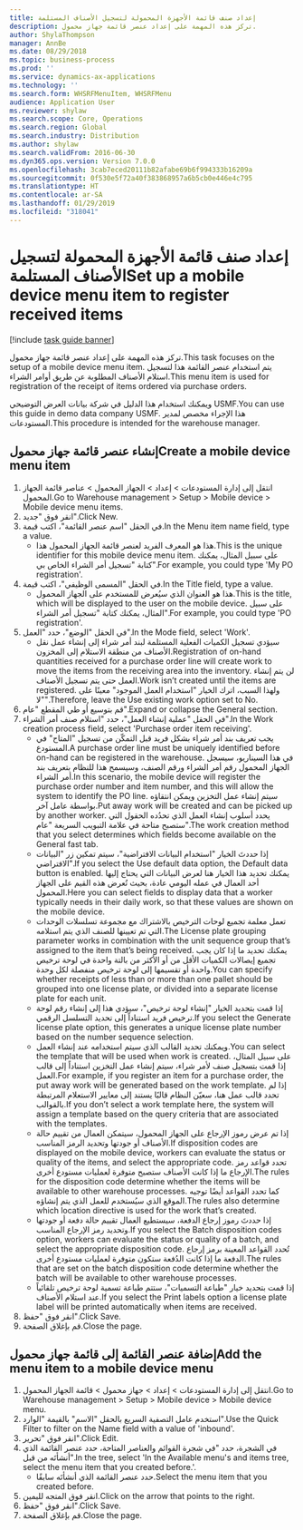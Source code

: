 ```yaml
---
title: إعداد صنف قائمة الأجهزة المحمولة لتسجيل الأصناف المستلمة
description: تركز هذه المهمة على إعداد عنصر قائمة جهاز محمول.
author: ShylaThompson
manager: AnnBe
ms.date: 08/29/2018
ms.topic: business-process
ms.prod: ''
ms.service: dynamics-ax-applications
ms.technology: ''
ms.search.form: WHSRFMenuItem, WHSRFMenu
audience: Application User
ms.reviewer: shylaw
ms.search.scope: Core, Operations
ms.search.region: Global
ms.search.industry: Distribution
ms.author: shylaw
ms.search.validFrom: 2016-06-30
ms.dyn365.ops.version: Version 7.0.0
ms.openlocfilehash: 3cab7eced20111b82afabe69b6f994333b16209a
ms.sourcegitcommit: 0f530e5f72a40f383868957a6b5cb0e446e4c795
ms.translationtype: HT
ms.contentlocale: ar-SA
ms.lasthandoff: 01/29/2019
ms.locfileid: "318041"
---
```

# <a name="set-up-a-mobile-device-menu-item-to-register-received-items"></a><span data-ttu-id="a9f2b-103">إعداد صنف قائمة الأجهزة المحمولة لتسجيل الأصناف المستلمة</span><span class="sxs-lookup"><span data-stu-id="a9f2b-103">Set up a mobile device menu item to register received items</span></span>

[!include [task guide banner](../../includes/task-guide-banner.md)]

<span data-ttu-id="a9f2b-104">تركز هذه المهمة على إعداد عنصر قائمة جهاز محمول.</span><span class="sxs-lookup"><span data-stu-id="a9f2b-104">This task focuses on the setup of a mobile device menu item.</span></span> <span data-ttu-id="a9f2b-105">يتم استخدام عنصر القائمة هذا لتسجيل استلام الأصناف المطلوبة عن طريق أوامر الشراء.</span><span class="sxs-lookup"><span data-stu-id="a9f2b-105">This menu item is used for registration of the receipt of items ordered via purchase orders.</span></span> 

<span data-ttu-id="a9f2b-106">ويمكنك استخدام هذا الدليل في شركة بيانات العرض التوضيحي USMF.</span><span class="sxs-lookup"><span data-stu-id="a9f2b-106">You can use this guide in demo data company USMF.</span></span> <span data-ttu-id="a9f2b-107">هذا الإجراء مخصص لمدير المستودعات.</span><span class="sxs-lookup"><span data-stu-id="a9f2b-107">This procedure is intended for the warehouse manager.</span></span>


## <a name="create-a-mobile-device-menu-item"></a><span data-ttu-id="a9f2b-108">إنشاء عنصر قائمة جهاز محمول</span><span class="sxs-lookup"><span data-stu-id="a9f2b-108">Create a mobile device menu item</span></span>
1. <span data-ttu-id="a9f2b-109">انتقل إلى إدارة المستودعات > إعداد > الجهاز المحمول > عناصر قائمة الجهاز المحمول.</span><span class="sxs-lookup"><span data-stu-id="a9f2b-109">Go to Warehouse management > Setup > Mobile device > Mobile device menu items.</span></span>
2. <span data-ttu-id="a9f2b-110">انقر فوق "جديد".</span><span class="sxs-lookup"><span data-stu-id="a9f2b-110">Click New.</span></span>
3. <span data-ttu-id="a9f2b-111">في الحقل "اسم عنصر القائمة‬"، اكتب قيمة.</span><span class="sxs-lookup"><span data-stu-id="a9f2b-111">In the Menu item name field, type a value.</span></span>
    * <span data-ttu-id="a9f2b-112">هذا هو المعرف الفريد لعنصر قائمة الجهاز المحمول هذا.</span><span class="sxs-lookup"><span data-stu-id="a9f2b-112">This is the unique identifier for this mobile device menu item.</span></span> <span data-ttu-id="a9f2b-113">على سبيل المثال، يمكنك كتابة "تسجيل أمر الشراء الخاص بي".</span><span class="sxs-lookup"><span data-stu-id="a9f2b-113">For example, you could type 'My PO registration'.</span></span>  
4. <span data-ttu-id="a9f2b-114">في الحقل "المسمى الوظيفي"، اكتب قيمة.</span><span class="sxs-lookup"><span data-stu-id="a9f2b-114">In the Title field, type a value.</span></span>
    * <span data-ttu-id="a9f2b-115">هذا هو العنوان الذي سيُعرض للمستخدم على الجهاز المحمول.</span><span class="sxs-lookup"><span data-stu-id="a9f2b-115">This is the title, which will be displayed to the user on the mobile device.</span></span> <span data-ttu-id="a9f2b-116">على سبيل المثال، يمكنك كتابة "تسجيل أمر الشراء".</span><span class="sxs-lookup"><span data-stu-id="a9f2b-116">For example, you could type 'PO registration'.</span></span>  
5. <span data-ttu-id="a9f2b-117">في الحقل "الوضع"، حدد "العمل".</span><span class="sxs-lookup"><span data-stu-id="a9f2b-117">In the Mode field, select 'Work'.</span></span>
    * <span data-ttu-id="a9f2b-118">سيؤدي تسجيل الكميات الفعلية المستلمة لبند أمر شراء إلى إنشاء عمل نقل الأصناف من منطقة الاستلام إلى المخزون.</span><span class="sxs-lookup"><span data-stu-id="a9f2b-118">Registration of on-hand quantities received for a purchase order line will create work to move the items from the receiving area into the inventory.</span></span> <span data-ttu-id="a9f2b-119">لن يتم إنشاء العمل حتى يتم تسجيل الأصناف.</span><span class="sxs-lookup"><span data-stu-id="a9f2b-119">Work isn’t created until the items are registered.</span></span>  <span data-ttu-id="a9f2b-120">ولهذا السبب، اترك الخيار "استخدام العمل الموجود" معينًا على "لا".</span><span class="sxs-lookup"><span data-stu-id="a9f2b-120">Therefore, leave the Use existing work option set to No.</span></span>  
6. <span data-ttu-id="a9f2b-121">قم بتوسيع أو طي المقطع "عام".</span><span class="sxs-lookup"><span data-stu-id="a9f2b-121">Expand or collapse the General section.</span></span>
7. <span data-ttu-id="a9f2b-122">في الحقل "عملية إنشاء العمل"، حدد "استلام صنف أمر الشراء".</span><span class="sxs-lookup"><span data-stu-id="a9f2b-122">In the Work creation process field, select 'Purchase order item receiving'.</span></span>
    * <span data-ttu-id="a9f2b-123">يجب تعريف بند أمر شراء بشكل فريد قبل التمكّن من تسجيل "المتاح" في المستودع.</span><span class="sxs-lookup"><span data-stu-id="a9f2b-123">A purchase order line must be uniquely identified before on-hand can be registered in the warehouse.</span></span> <span data-ttu-id="a9f2b-124">في هذا السيناريو، سيسجل الجهاز المحمول رقم أمر الشراء ورقم الصنف، وسيسمح هذا للنظام بتعريف بند أمر الشراء.</span><span class="sxs-lookup"><span data-stu-id="a9f2b-124">In this scenario, the mobile device will register the purchase order number and item number, and this will allow the system to identify the PO line.</span></span> <span data-ttu-id="a9f2b-125">سيتم إنشاء عمل التخزين ويمكن انتقاؤه بواسطة عامل آخر.</span><span class="sxs-lookup"><span data-stu-id="a9f2b-125">Put away work will be created and can be picked up by another worker.</span></span>    <span data-ttu-id="a9f2b-126">يحدد أسلوب إنشاء العمل الذي تحدُده الحقول التي ستصبح متاحة في علامة التبويب السريعة "عام".</span><span class="sxs-lookup"><span data-stu-id="a9f2b-126">The work creation method that you select determines which fields become available on the General fast tab.</span></span>  
    * <span data-ttu-id="a9f2b-127">إذا حددتَ الخيار "استخدام البيانات الافتراضية"، سيتم تمكين زر "البيانات الافتراضي".</span><span class="sxs-lookup"><span data-stu-id="a9f2b-127">If you select the Use default data option, the Default data button is enabled.</span></span> <span data-ttu-id="a9f2b-128">يمكنك تحديد هذا الخيار هنا لعرض البيانات التي يحتاج إليها أحد العمال في عمله اليومي عادة، بحيث تُعرض هذه القيم على الجهاز المحمول.</span><span class="sxs-lookup"><span data-stu-id="a9f2b-128">Here you can select fields to display data that a worker typically needs in their daily work, so that these values are shown on the mobile device.</span></span>  
    * <span data-ttu-id="a9f2b-129">تعمل معلمة تجميع لوحات الترخيص بالاشتراك مع مجموعة تسلسلات الوحدات التي تم تعيينها للصنف الذي يتم استلامه.</span><span class="sxs-lookup"><span data-stu-id="a9f2b-129">The License plate grouping parameter  works in combination with the unit sequence group that’s assigned to the item that’s being received.</span></span> <span data-ttu-id="a9f2b-130">يمكنك تحديد ما إذا كان يجب تجميع إيصالات الكميات الأقل من أو الأكثر من بالتة واحدة في لوحة ترخيص واحدة أو تقسيمها إلى لوحة ترخيص منفصلة لكل وحدة.</span><span class="sxs-lookup"><span data-stu-id="a9f2b-130">You can specify whether receipts of less than or more than one pallet should be grouped into one license plate, or divided into a separate license plate for each unit.</span></span>  
    * <span data-ttu-id="a9f2b-131">إذا قمت بتحديد الخيار "إنشاء لوحة ترخيص"، سيؤدي هذا إلى إنشاء رقم لوحة ترخيص فريد استناداً إلى تحديد التسلسل الرقمي.</span><span class="sxs-lookup"><span data-stu-id="a9f2b-131">If you select the Generate license plate  option, this generates a unique license plate number based on the number sequence selection.</span></span>   
    * <span data-ttu-id="a9f2b-132">ويمكنك تحديد القالب الذي سيتم استخدامه عند إنشاء العمل.</span><span class="sxs-lookup"><span data-stu-id="a9f2b-132">You can select the template that will be used when work is created.</span></span> <span data-ttu-id="a9f2b-133">على سبيل المثال، إذا قمت بتسجيل صنف لأمر شراء، سيتم إنشاء عمل التخزين استناداً إلى قالب العمل.</span><span class="sxs-lookup"><span data-stu-id="a9f2b-133">For example, if you register an item for a purchase order, the put away work will be generated based on the work template.</span></span> <span data-ttu-id="a9f2b-134">إذا لم تحدد قالب عمل هنا، سعيّن النظام قالبًا يستند إلى معايير الاستعلام المرتبطة بالقوالب.</span><span class="sxs-lookup"><span data-stu-id="a9f2b-134">If you don’t select a work template here, the system will assign a template based on the query criteria that are associated with the templates.</span></span>  
    * <span data-ttu-id="a9f2b-135">إذا تم عرض رموز الإرجاع على الجهاز المحمول، سيتمكن العمال من تقييم حالة الأصناف أو جودتها وتحديد الرمز المناسب.</span><span class="sxs-lookup"><span data-stu-id="a9f2b-135">If disposition codes are displayed on the mobile device, workers can evaluate the status or quality of the items, and select the appropriate code.</span></span> <span data-ttu-id="a9f2b-136">تحدد قواعد رمز الإرجاع ما إذا كانت الأصناف ستصبح متوفرة لعمليات مستودع أخرى.</span><span class="sxs-lookup"><span data-stu-id="a9f2b-136">The rules for  the disposition code determine whether the items will be available to other warehouse processes.</span></span> <span data-ttu-id="a9f2b-137">كما تحدد القواعد أيضًا توجيه الموقع الذي سيُستخدم للعمل الذي يتم إنشاؤه.</span><span class="sxs-lookup"><span data-stu-id="a9f2b-137">The rules also determine which location directive is used for the work that’s created.</span></span>   
    * <span data-ttu-id="a9f2b-138">إذا حددتَ رموز إرجاع الدفعة، سيستطيع العمال تقييم حالة دفعة أو جودتها وتحديد رمز الإرجاع المناسب.</span><span class="sxs-lookup"><span data-stu-id="a9f2b-138">If you select the Batch disposition codes option, workers can evaluate the status or quality of a batch, and select the appropriate disposition code.</span></span>  <span data-ttu-id="a9f2b-139">تُحدد القواعد المعينة برمز إرجاع الدفعة ما إذا كانت الدُفعة ستكون متوفرة لعمليات مستودع أخرى.</span><span class="sxs-lookup"><span data-stu-id="a9f2b-139">The rules that are set on the batch disposition code determine whether the batch will be available to other warehouse processes.</span></span>  
    * <span data-ttu-id="a9f2b-140">إذا قمت بتحديد خيار "طباعة التسميات"، ستتم طباعة تسمية لوحة ترخيص تلقائياً عند استلام الأصناف.</span><span class="sxs-lookup"><span data-stu-id="a9f2b-140">If you select the Print labels option a license plate label will be printed automatically when items are received.</span></span>  
8. <span data-ttu-id="a9f2b-141">انقر فوق "حفظ".</span><span class="sxs-lookup"><span data-stu-id="a9f2b-141">Click Save.</span></span>
9. <span data-ttu-id="a9f2b-142">قم بإغلاق الصفحة.</span><span class="sxs-lookup"><span data-stu-id="a9f2b-142">Close the page.</span></span>

## <a name="add-the-menu-item-to-a-mobile-device-menu"></a><span data-ttu-id="a9f2b-143">إضافة عنصر القائمة إلى قائمة جهاز محمول</span><span class="sxs-lookup"><span data-stu-id="a9f2b-143">Add the menu item to a mobile device menu</span></span>
1. <span data-ttu-id="a9f2b-144">انتقل إلى إدارة المستودعات > إعداد > جهاز محمول > قائمة الجهاز المحمول.</span><span class="sxs-lookup"><span data-stu-id="a9f2b-144">Go to Warehouse management > Setup > Mobile device > Mobile device menu.</span></span>
2. <span data-ttu-id="a9f2b-145">استخدم عامل التصفية السريع بالحقل "الاسم" بالقيمة "الوارد".</span><span class="sxs-lookup"><span data-stu-id="a9f2b-145">Use the Quick Filter to filter on the Name field with a value of 'inbound'.</span></span>
3. <span data-ttu-id="a9f2b-146">انقر فوق "تحرير".</span><span class="sxs-lookup"><span data-stu-id="a9f2b-146">Click Edit.</span></span>
4. <span data-ttu-id="a9f2b-147">في الشجرة، حدد "في شجرة القوائم والعناصر المتاحة، حدد عنصر القائمة الذي أنشأتَه من قبل".</span><span class="sxs-lookup"><span data-stu-id="a9f2b-147">In the tree, select 'In the Available menu's and items tree, select the menu item that you created before.'.</span></span>
    * <span data-ttu-id="a9f2b-148">حدد عنصر القائمة الذي أنشأتَه سابقًا.</span><span class="sxs-lookup"><span data-stu-id="a9f2b-148">Select the menu item that you created before.</span></span>  
5. <span data-ttu-id="a9f2b-149">انقر فوق المتجه لليمين.</span><span class="sxs-lookup"><span data-stu-id="a9f2b-149">Click on the arrow that points to the right.</span></span>
6. <span data-ttu-id="a9f2b-150">انقر فوق "حفظ".</span><span class="sxs-lookup"><span data-stu-id="a9f2b-150">Click Save.</span></span>
7. <span data-ttu-id="a9f2b-151">قم بإغلاق الصفحة.</span><span class="sxs-lookup"><span data-stu-id="a9f2b-151">Close the page.</span></span>

